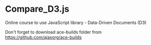 # Compare_D3.js
Online course to use JavaScript library - Data-Driven Documents (D3)

Don't forget to download ace-builds folder from https://github.com/ajaxorg/ace-builds
